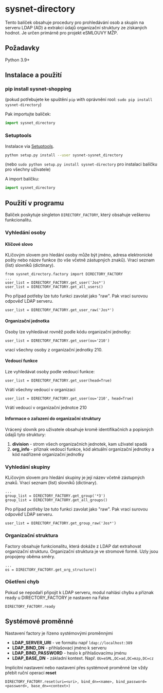 # sysnet-directory

Tento balíček obsahuje procedury pro prohledávání osob a skupin na serveru LDAP (AD) 
a extrakci údajů organizační struktury ze získaných hodnot.
Je určen primárně pro projekt eSMLOUVY MŽP.

## Požadavky

Python 3.9+

## Instalace a použití
### pip install sysnet-shopping

(pokud potřebujete ke spuštění  `pip` with oprávnění rool: `sudo pip install sysnet-directory`)

Pak importujte balíček:

```python
import sysnet_directory
```

### Setuptools

Instalace via [Setuptools](http://pypi.python.org/pypi/setuptools).

```sh
python setup.py install --user sysnet-sysnet_directory
```
(nebo `sudo python setup.py install sysnet-directory` pro instalaci balíčku pro všechny uživatele)

A import balíčku:

```python
import sysnet_directory
```

## Použití v programu

Balíček poskytuje singleton `DIRECTORY_FACTORY`, který obsahuje veškerou funkcionalitu. 

### Vyhledání osoby

#### Klíčové slovo 

KLíčovým slovem pro hledání osoby může být jméno, adresa elektronické pošty nebo název funkce 
(to vše včetně zástupných znaků). Vrací seznam (list) slovníků (dictinary).

    from sysnet_directory.factory import DIRECTORY_FACTORY
    ...
    user_list = DIRECTORY_FACTORY.get_user('Jos*')
    user_list = DIRECTORY_FACTORY.get_all_users()

Pro případ potřeby lze tuto funkci zavolat jako "raw". Pak vrací surovou odpověď LDAP serveru. 
    
    user_list = DIRECTORY_FACTORY.get_user_raw('Jos*')

#### Organizační jednotka

Osoby lze vyhledávat rovněž podle kódu organizační jednotky:

    user_list = DIRECTORY_FACTORY.get_user(ou='210')

vrací všechny osoby z organizační jednotky 210.

#### Vedoucí funkce

Lze vyhledávat osoby podle vedoucí funkce:

    user_list = DIRECTORY_FACTORY.get_user(head=True)

Vrátí všechny vedoucí v organizaci

    user_list = DIRECTORY_FACTORY.get_user(ou='210', head=True)

Vrátí vedoucí v organizační jednotce 210

#### Informace o zařazení do organizační struktury

Vrácený slovník pro uživatele obsahuje kromě identifikačních a popisných údajů tyto struktury:

1. **division** - strom všech organizačních jednotek, kam uživatel spadá
2. **org_info** - příznak vedoucí funkce, kód aktuální organizační jednotky a kód nadřízené organizační jednotky

    
### Vyhledání skupiny

KLíčovým slovem pro hledání skupiny je její název včetně zástupných znaků. Vrací seznam (list) slovníků (dictinary).

    ...
    group_list = DIRECTORY_FACTORY.get_group('*3')
    group_list = DIRECTORY_FACTORY.get_all_groups()

Pro případ potřeby lze tuto funkci zavolat jako "raw". Pak vrací surovou odpověď LDAP serveru. 
    
    user_list = DIRECTORY_FACTORY.get_group_raw('Jos*')

### Organizační struktura

Factory obsahuje funkcionalitu, která dokáže z LDAP dat extrahovat organizační strukturu. 
Organizační struktura je ve stromové formě. Uzly jsou propojeny oběma směry. 

    ...
    os = DIRECTORY_FACTORY.get_org_structure()

### Ošetření chyb

Pokud se nepodaří připojit k LDAP serveru, modul nahlásí chybu a příznak ready u DIRECTORY_FACTORY je nastaven na False

    DIRECTORY_FACTORY.ready


## Systémové proměnné

Nastavení factory je řízeno systémovými proměnnými

- **LDAP_SERVER_URI** - ve formátu např `ldap://localhost:389`
- **LDAP_BIND_DN** - přihlašovací jméno k serveru
- **LDAP_BIND_PASSWORD** - heslo k přihlašovacímu jménu
- **LDAP_BASE_DN** - základní kontext. Např. `OU=eSML,DC=ad,DC=mzp,DC=cz`

Implicitní nastavení nebo nastavení přes systémové proměnné lze vždy přebít ruční operací **reset**

    DIRECTORY_FACTORY.reset(uri=<uri>, bind_dn=<name>, bind_password=<password>, base_dn=<context>)
